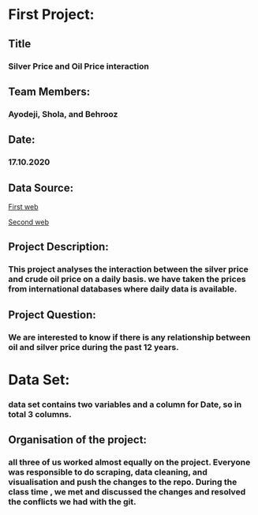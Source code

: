 # First Project:

## Title
### Silver Price and Oil Price interaction

## Team Members:
### Ayodeji, Shola, and Behrooz
## Date:
### 17.10.2020

## Data Source: 
[First web](https://www.thebalance.com/oil-price-history-3306200)

[Second web](https://www.eia.gov/dnav/pet/hist/rwtcD.htm)
## Project Description:

### This project analyses the interaction between the silver price and crude oil price on a daily basis. we have taken the prices from international databases where daily data is available.

## Project Question:
### We are interested to know if there is any relationship between oil and silver price during the past 12 years.

# Data Set:
### data set contains two variables and a column for Date, so in total 3 columns.

## Organisation of the project:
### all three of us worked almost equally on the project. Everyone was responsible to do scraping, data cleaning, and visualisation and push the changes to the repo. During the class time , we met and discussed the changes and resolved the conflicts we had with the git.

